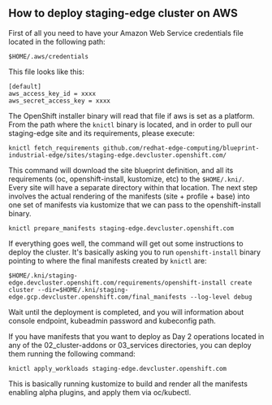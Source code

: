 ## How to deploy staging-edge cluster on AWS

First of all you need to have your Amazon Web Service credentials file located in the following path:

`$HOME/.aws/credentials`

This file looks like this:

```
[default]
aws_access_key_id = xxxx
aws_secret_access_key = xxxx
```

The OpenShift installer binary will read that file if aws is set as a platform. From the path where the `knictl` binary is located, and in order to pull our staging-edge site and its requirements, please execute:

`knictl fetch_requirements github.com/redhat-edge-computing/blueprint-industrial-edge/sites/staging-edge.devcluster.openshift.com/`

This command will download the site blueprint definition, and all its requirements (oc, openshift-install, kustomize, etc) to the `$HOME/.kni/`. Every site will have a separate directory within that location. The next step involves the actual rendering of the manifests (site + profile + base) into one set of manifests via kustomize that we can pass to the openshift-install binary.

`knictl prepare_manifests staging-edge.devcluster.openshift.com`

If everything goes well, the command will get out some instructions to deploy the cluster. It's basically asking you to run `openshift-install` binary pointing to where the final manifests created by `knictl` are:

`$HOME/.kni/staging-edge.devcluster.openshift.com/requirements/openshift-install create cluster --dir=$HOME/.kni/staging-edge.gcp.devcluster.openshift.com/final_manifests --log-level debug`

Wait until the deployment is completed, and you will information about console endpoint, kubeadmin password and kubeconfig path. 

If you have manifests that you want to deploy as Day 2 operations located in any of the 02_cluster-addons or 03_services directories, you can deploy them running the following command:

`knictl apply_workloads staging-edge.devcluster.openshift.com`

This is basically running kustomize to build and render all the manifests enabling alpha plugins, and apply them via oc/kubectl.
